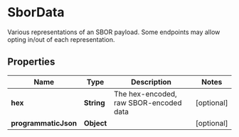 

# SborData

Various representations of an SBOR payload. Some endpoints may allow opting in/out of each representation. 

## Properties

| Name | Type | Description | Notes |
|------------ | ------------- | ------------- | -------------|
|**hex** | **String** | The hex-encoded, raw SBOR-encoded data |  [optional] |
|**programmaticJson** | **Object** |  |  [optional] |



